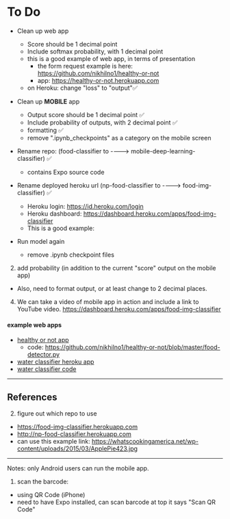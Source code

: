# To Do

- Clean up web app
  - Score should be 1 decimal point
  - Include softmax probability, with 1 decimal point
  - this is a good example of web app, in terms of presentation
    - the form request example is here: https://github.com/nikhilno1/healthy-or-not
    - app: https://healthy-or-not.herokuapp.com
  - on Heroku:  change "loss" to "output"✅
- Clean up **MOBILE** app
  - Output score should be 1 decimal point ✅
  - Include probability of outputs, with 2 decimal point ✅
  - formatting ✅
  - remove ".ipynb_checkpoints" as a category on the mobile screen 
  
- Rename repo:  (food-classifier to ----> mobile-deep-learning-classifier) ✅
  - contains Expo source code
- Rename deployed heroku url (np-food-classifier to ----> food-img-classifier) ✅
  - Heroku login: https://id.heroku.com/login
  - Heroku dashboard:  https://dashboard.heroku.com/apps/food-img-classifier
  - This is a good example:  

- Run model again
  - remove .ipynb checkpoint files

2.  add probability (in addition to the current "score" output on the mobile app)
- Also, need to format output, or at least change to 2 decimal places.


4.  We can take a video of mobile app in action and include a link to YouTube video.
https://dashboard.heroku.com/apps/food-img-classifier



#### example web apps
- [healthy or not app](https://healthy-or-not.herokuapp.com)
  - code:  https://github.com/nikhilno1/healthy-or-not/blob/master/food-detector.py
- [water classifier heroku app](https://water-classifier1.herokuapp.com)
- [water classifier code](https://github.com/shankarj67/Water-classifier-fastai)


---

## References

2. figure out which repo to use  

- https://food-img-classifier.herokuapp.com
- http://np-food-classifier.herokuapp.com
- can use this example link:  https://whatscookingamerica.net/wp-content/uploads/2015/03/ApplePie423.jpg


---

Notes:  only Android users can run the mobile app.  
1. scan the barcode:  
- using QR Code (iPhone)
- need to have Expo installed, can scan barcode at top it says "Scan QR Code"


